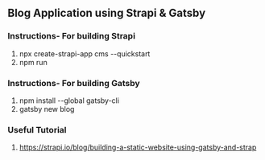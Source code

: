 ## Blog Application using Strapi & Gatsby

### Instructions- For building Strapi

1. npx create-strapi-app cms --quickstart
2. npm run 

### Instructions- For building Gatsby

1. npm install --global gatsby-cli
2. gatsby new blog


### Useful Tutorial

1. https://strapi.io/blog/building-a-static-website-using-gatsby-and-strap
